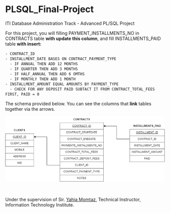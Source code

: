 # PLSQL_Final-Project
ITI Database Administration Track - Advanced PL/SQL Project

For this project, you will filling PAYMENT_INSTALLMENTS_NO in CONTRACTS table **with update this column**, and fill INSTALLMENTS_PAID table **with insert:**
```
- CONTRACT_ID 
- INSTALLMENT_DATE BASES ON CONTRACT_PAYMENT_TYPE 
  - IF ANNUAL THEN ADD 12 MONTHS 
  - IF QUARTER THEN ADD 3 MONTHS 
  - IF HALF_ANNUAL THEN ADD 6 OMTHS 
  - IF MONTHLY THEN ADD 1 MONTH
- INSTALLMENT_AMOUNT EQUAL AMOUNTS BY PAYMENT_TYPE 
  - CHECK FOR ANY DEPOSIT PAID SUBTACT IT FROM CONTRACT_TOTAL_FEES FIRST, PAID = 0
```
The schema provided below. You can see the columns that **link** tables together via the arrows.

<img width="652" alt="screen-shot-2022-06-12-at-10 02 03-pm" src="https://github.com/Habeeb556/PLSQL_Final-Project/blob/main/System%20Diagram.drawio.png">

$~$

Under the supervision of Sir. [Yahia Momtaz](https://www.linkedin.com/in/yahia-momtaz-20a37840), Technical Instructor, Information Technology Institute.
